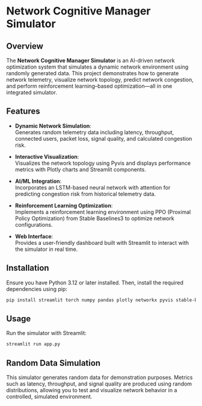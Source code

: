 # Network Cognitive Manager Simulator

## Overview

The **Network Cognitive Manager Simulator** is an AI-driven network optimization system that simulates a dynamic network environment using randomly generated data. This project demonstrates how to generate network telemetry, visualize network topology, predict network congestion, and perform reinforcement learning–based optimization—all in one integrated simulator.

## Features

- **Dynamic Network Simulation**:  
  Generates random telemetry data including latency, throughput, connected users, packet loss, signal quality, and calculated congestion risk.

- **Interactive Visualization**:  
  Visualizes the network topology using Pyvis and displays performance metrics with Plotly charts and Streamlit components.

- **AI/ML Integration**:  
  Incorporates an LSTM-based neural network with attention for predicting congestion risk from historical telemetry data.

- **Reinforcement Learning Optimization**:  
  Implements a reinforcement learning environment using PPO (Proximal Policy Optimization) from Stable Baselines3 to optimize network configurations.

- **Web Interface**:  
  Provides a user-friendly dashboard built with Streamlit to interact with the simulator in real time.

## Installation

Ensure you have Python 3.12 or later installed. Then, install the required dependencies using pip:

```bash
pip install streamlit torch numpy pandas plotly networkx pyvis stable-baselines3 gymnasium
```

## Usage

Run the simulator with Streamlit:
```bash
streamlit run app.py
```


## Random Data Simulation

This simulator generates random data for demonstration purposes. Metrics such as latency, throughput, and signal quality are produced using random distributions, allowing you to test and visualize network behavior in a controlled, simulated environment.
